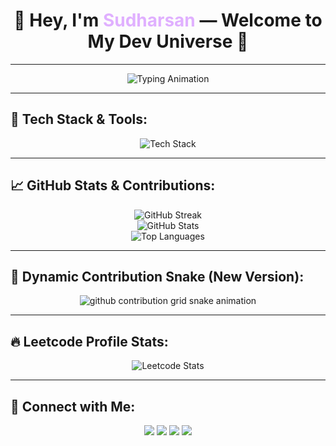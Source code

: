 <h1 align="center">🚀 Hey, I'm <span style="color:#E0B0FF">Sudharsan</span> — Welcome to My Dev Universe 🌌</h1>

---

<p align="center">
  <img src="https://readme-typing-svg.herokuapp.com?font=Fira+Code&size=24&pause=1000&color=E0B0FF&center=true&vCenter=true&width=500&lines=Full+Stack+Web+Developer;MERN+Stack+Explorer;Frontend+Magician;Building+Cool+Stuff+Daily" alt="Typing Animation" />
</p>

---

## 🚀 **Tech Stack & Tools:**
<p align="center">
  <img src="https://skillicons.dev/icons?i=java,python,express,mongodb,tailwind,js,html,css,git,github,vscode,docker,figma" alt="Tech Stack" />
</p>

---

## 📈 **GitHub Stats & Contributions:**

<p align="center">
  <img src="https://github-readme-streak-stats.herokuapp.com?user=SUDHARSAN-KSRCT&theme=tokyonight&hide_border=false" alt="GitHub Streak" />
  <br />
  <img src="https://github-readme-stats.vercel.app/api?username=SUDHARSAN-KSRCT&show_icons=true&theme=tokyonight&hide_border=false" alt="GitHub Stats" />
  <br />
  <img src="https://github-readme-stats.vercel.app/api/top-langs/?username=SUDHARSAN-KSRCT&layout=compact&theme=tokyonight" alt="Top Languages" />
</p>

---

## 🐍 **Dynamic Contribution Snake (New Version)**:

<p align="center">
  <picture>
    <source media="(prefers-color-scheme: dark)" srcset="https://raw.githubusercontent.com/SUDHARSAN-KSRCT/SUDHARSAN-KSRCT/output/github-contribution-grid-snake-dark.svg" />
    <source media="(prefers-color-scheme: light)" srcset="https://raw.githubusercontent.com/SUDHARSAN-KSRCT/SUDHARSAN-KSRCT/output/github-contribution-grid-snake.svg" />
    <img alt="github contribution grid snake animation" src="https://raw.githubusercontent.com/SUDHARSAN-KSRCT/SUDHARSAN-KSRCT/output/github-contribution-grid-snake.svg" />
  </picture>
</p>

---

## 🔥 **Leetcode Profile Stats**:

<p align="center">
  <img src="https://leetcode.com/u/SUDHARSAN_CSBS/?theme=dark&font=Fira+Code&ext=contest" alt="Leetcode Stats" />
</p>

---

## 🌟 **Connect with Me:**

<p align="center">
  <a href="https://www.linkedin.com/in/sudharsan"><img src="https://img.shields.io/badge/LinkedIn-blue?style=for-the-badge&logo=linkedin"/></a>
  <a href="https://twitter.com/sudharsan"><img src="https://img.shields.io/badge/Twitter-%231DA1F2.svg?style=for-the-badge&logo=twitter&logoColor=white"/></a>
  <a href="mailto:sudharsan.ksrct@gmail.com"><img src="https://img.shields.io/badge/Email-D14836?style=for-the-badge&logo=gmail&logoColor=white"/></a>
  <a href="https://leetcode.com/SUDHARSAN-KSRCT/"><img src="https://img.shields.io/badge/Leetcode-%23FFA116?style=for-the-badge&logo=leetcode&logoColor=white" /></a>
</p>
